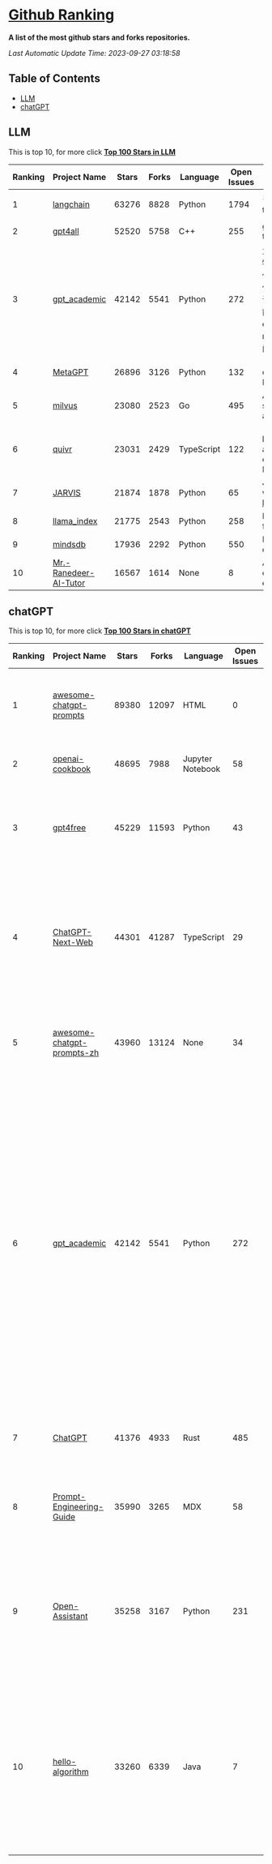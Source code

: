 [Github Ranking](./README.md)
==========

**A list of the most github stars and forks repositories.**

*Last Automatic Update Time: 2023-09-27 03:18:58*

## Table of Contents
 * [LLM](#LLM)
 * [chatGPT](#chatGPT)

## LLM

This is top 10, for more click **[Top 100 Stars in LLM](Top100/LLM.md)**

| Ranking | Project Name | Stars | Forks | Language | Open Issues | Description | Last Commit |
| ------- | ------------ | ----- | ----- | -------- | ----------- | ----------- | ----------- |
| 1 | [langchain](https://github.com/langchain-ai/langchain) | 63276 | 8828 | Python | 1794 | ⚡ Building applications with LLMs through composability ⚡ | 2023-09-27T03:11:55Z |
| 2 | [gpt4all](https://github.com/nomic-ai/gpt4all) | 52520 | 5758 | C++ | 255 | gpt4all: open-source LLM chatbots that you can run anywhere | 2023-09-27T01:12:33Z |
| 3 | [gpt_academic](https://github.com/binary-husky/gpt_academic) | 42142 | 5541 | Python | 272 | 为ChatGPT/GLM提供实用化交互界面，特别优化论文阅读/润色/写作体验，模块化设计，支持自定义快捷按钮&函数插件，支持Python和C++等项目剖析&自译解功能，PDF/LaTex论文翻译&总结功能，支持并行问询多种LLM模型，支持chatglm2等本地模型。兼容文心一言, moss, llama2, rwkv, claude2, 通义千问, 书生, 讯飞星火等。 | 2023-09-26T02:16:49Z |
| 4 | [MetaGPT](https://github.com/geekan/MetaGPT) | 26896 | 3126 | Python | 132 | 🌟 The Multi-Agent Framework: Given one line Requirement, return PRD, Design, Tasks, Repo | 2023-09-26T18:30:07Z |
| 5 | [milvus](https://github.com/milvus-io/milvus) | 23080 | 2523 | Go | 495 | A cloud-native vector database, storage for next generation AI applications | 2023-09-27T03:16:49Z |
| 6 | [quivr](https://github.com/StanGirard/quivr) | 23031 | 2429 | TypeScript | 122 | 🧠 Your Second Brain supercharged by Generative AI 🧠 Dump all your files and chat with your personal assistant on your files & more using GPT 3.5/4, Private, Anthropic, VertexAI, LLMs... | 2023-09-26T16:45:33Z |
| 7 | [JARVIS](https://github.com/microsoft/JARVIS) | 21874 | 1878 | Python | 65 | JARVIS, a system to connect LLMs with ML community. Paper: https://arxiv.org/pdf/2303.17580.pdf | 2023-09-10T05:50:43Z |
| 8 | [llama_index](https://github.com/jerryjliu/llama_index) | 21775 | 2543 | Python | 258 | LlamaIndex (GPT Index) is a data framework for your LLM applications | 2023-09-27T02:56:33Z |
| 9 | [mindsdb](https://github.com/mindsdb/mindsdb) | 17936 | 2292 | Python | 550 | MindsDB connects AI models to databases. | 2023-09-27T00:04:15Z |
| 10 | [Mr.-Ranedeer-AI-Tutor](https://github.com/JushBJJ/Mr.-Ranedeer-AI-Tutor) | 16567 | 1614 | None | 8 | A GPT-4 AI Tutor Prompt for customizable personalized learning experiences. | 2023-08-31T05:52:22Z |


## chatGPT

This is top 10, for more click **[Top 100 Stars in chatGPT](Top100/chatGPT.md)**

| Ranking | Project Name | Stars | Forks | Language | Open Issues | Description | Last Commit |
| ------- | ------------ | ----- | ----- | -------- | ----------- | ----------- | ----------- |
| 1 | [awesome-chatgpt-prompts](https://github.com/f/awesome-chatgpt-prompts) | 89380 | 12097 | HTML | 0 | This repo includes ChatGPT prompt curation to use ChatGPT better. | 2023-09-26T06:52:57Z |
| 2 | [openai-cookbook](https://github.com/openai/openai-cookbook) | 48695 | 7988 | Jupyter Notebook | 58 | Examples and guides for using the OpenAI API | 2023-09-26T23:43:06Z |
| 3 | [gpt4free](https://github.com/xtekky/gpt4free) | 45229 | 11593 | Python | 43 | The official gpt4free repository \| various collection of powerful language models | 2023-09-26T15:13:19Z |
| 4 | [ChatGPT-Next-Web](https://github.com/Yidadaa/ChatGPT-Next-Web) | 44301 | 41287 | TypeScript | 29 | A well-designed cross-platform ChatGPT UI (Web / PWA / Linux / Win / MacOS). 一键拥有你自己的跨平台 ChatGPT 应用。 | 2023-09-27T03:03:02Z |
| 5 | [awesome-chatgpt-prompts-zh](https://github.com/PlexPt/awesome-chatgpt-prompts-zh) | 43960 | 13124 | None | 34 | ChatGPT 中文调教指南。各种场景使用指南。学习怎么让它听你的话。 | 2023-08-08T04:36:57Z |
| 6 | [gpt_academic](https://github.com/binary-husky/gpt_academic) | 42142 | 5541 | Python | 272 | 为ChatGPT/GLM提供实用化交互界面，特别优化论文阅读/润色/写作体验，模块化设计，支持自定义快捷按钮&函数插件，支持Python和C++等项目剖析&自译解功能，PDF/LaTex论文翻译&总结功能，支持并行问询多种LLM模型，支持chatglm2等本地模型。兼容文心一言, moss, llama2, rwkv, claude2, 通义千问, 书生, 讯飞星火等。 | 2023-09-26T02:16:49Z |
| 7 | [ChatGPT](https://github.com/lencx/ChatGPT) | 41376 | 4933 | Rust | 485 | 🔮 ChatGPT Desktop Application (Mac, Windows and Linux) | 2023-09-22T05:42:31Z |
| 8 | [Prompt-Engineering-Guide](https://github.com/dair-ai/Prompt-Engineering-Guide) | 35990 | 3265 | MDX | 58 | 🐙 Guides, papers, lecture, notebooks and resources for prompt engineering | 2023-09-25T01:35:15Z |
| 9 | [Open-Assistant](https://github.com/LAION-AI/Open-Assistant) | 35258 | 3167 | Python | 231 | OpenAssistant is a chat-based assistant that understands tasks, can interact with third-party systems, and retrieve information dynamically to do so. | 2023-09-25T18:36:50Z |
| 10 | [hello-algorithm](https://github.com/geekxh/hello-algorithm) | 33260 | 6339 | Java | 7 | 🌍 针对小白的算法训练 \| 包括四部分：①.大厂面经 ②.力扣图解  ③.千本开源电子书 ④.百张技术思维导图（项目花了上百小时，希望可以点 star 支持，🌹感谢~）推荐免费ChatGPT使用网站 | 2023-06-13T04:13:17Z |

